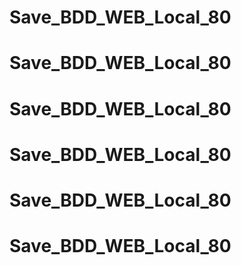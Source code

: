 # Save_BDD_WEB_Local_80
# Save_BDD_WEB_Local_80
# Save_BDD_WEB_Local_80
# Save_BDD_WEB_Local_80
# Save_BDD_WEB_Local_80
# Save_BDD_WEB_Local_80
